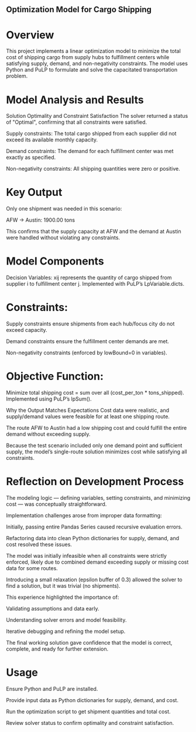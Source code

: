 ## Optimization Model for Cargo Shipping
# Overview
This project implements a linear optimization model to minimize the total cost of shipping cargo from supply hubs to fulfillment centers while satisfying supply, demand, and non-negativity constraints. The model uses Python and PuLP to formulate and solve the capacitated transportation problem.

# Model Analysis and Results
Solution Optimality and Constraint Satisfaction
The solver returned a status of "Optimal", confirming that all constraints were satisfied.

Supply constraints: The total cargo shipped from each supplier did not exceed its available monthly capacity.

Demand constraints: The demand for each fulfillment center was met exactly as specified.

Non-negativity constraints: All shipping quantities were zero or positive.

# Key Output
Only one shipment was needed in this scenario:

AFW -> Austin: 1900.00 tons

This confirms that the supply capacity at AFW and the demand at Austin were handled without violating any constraints.

# Model Components
Decision Variables:
xij represents the quantity of cargo shipped from supplier i to fulfillment center j.
Implemented with PuLP’s LpVariable.dicts.

# Constraints:

Supply constraints ensure shipments from each hub/focus city do not exceed capacity.

Demand constraints ensure the fulfillment center demands are met.

Non-negativity constraints (enforced by lowBound=0 in variables).

# Objective Function:
Minimize total shipping cost = sum over all (cost_per_ton * tons_shipped).
Implemented using PuLP’s lpSum().

Why the Output Matches Expectations
Cost data were realistic, and supply/demand values were feasible for at least one shipping route.

The route AFW to Austin had a low shipping cost and could fulfill the entire demand without exceeding supply.

Because the test scenario included only one demand point and sufficient supply, the model’s single-route solution minimizes cost while satisfying all constraints.

# Reflection on Development Process
The modeling logic — defining variables, setting constraints, and minimizing cost — was conceptually straightforward.

Implementation challenges arose from improper data formatting:

Initially, passing entire Pandas Series caused recursive evaluation errors.

Refactoring data into clean Python dictionaries for supply, demand, and cost resolved these issues.

The model was initially infeasible when all constraints were strictly enforced, likely due to combined demand exceeding supply or missing cost data for some routes.

Introducing a small relaxation (epsilon buffer of 0.3) allowed the solver to find a solution, but it was trivial (no shipments).

This experience highlighted the importance of:

Validating assumptions and data early.

Understanding solver errors and model feasibility.

Iterative debugging and refining the model setup.

The final working solution gave confidence that the model is correct, complete, and ready for further extension.

# Usage
Ensure Python and PuLP are installed.

Provide input data as Python dictionaries for supply, demand, and cost.

Run the optimization script to get shipment quantities and total cost.

Review solver status to confirm optimality and constraint satisfaction.
